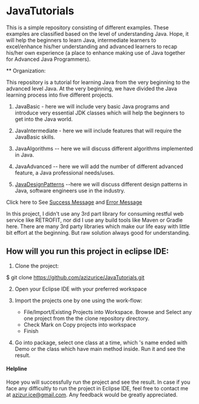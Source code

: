 # JavaTutorials

This is a simple repository consisting of different examples. These examples are classified based on the level of understanding Java. Hope, it will help the beginners to learn Java, intermediate learners to excel/enhance his/her understanding and advanced learners to recap his/her own experience (a place to enhance making use of Java together for Advanced Java Programmers).

** Organization:

This repository is a tutorial for learning Java from the very beginning to the advanced level Java. At the very beginning, we have divided the Java learning process
into five different projects.

1. JavaBasic - here we will include very basic Java programs and introduce very essential JDK classes which will help the beginners to get into the Java world.

2. JavaIntermediate - here we will include features that will require the JavaBasic skills.

3. JavaAlgorithms -- here we will discuss different algorithms implemented in Java.

4. JavaAdvanced  -- here we will add the number of different advanced feature, a Java professional needs/uses.

5. [JavaDesignPatterns](JavaTutorials/JavaAdvanced/) --here we will discuss different design patterns in Java, software engineers use in the industry.  


Click here to See [Success Message](/docs/images/android-result.png) and [Error Message](/docs/images/android-error.png)


In this project, I didn't use any 3rd part library for consuming restful web service like RETROFIT, nor did I use any build tools like Maven or Gradle here. There are many 3rd party libraries which make our life easy with little bit effort at the beginning.
But raw solution always good for understanding.

## How will you run this project in eclipse IDE:

1. Clone the project:

  $ git clone https://github.com/azizurice/JavaTutorials.git

2. Open your Eclipse IDE with your preferred workspace

3. Import the projects one by one using the work-flow:

	* File/Import/Existing Projects into Workspace. Browse and Select any one project from the the clone repository directory.
	* Check Mark  on  Copy projects into workspace
	* Finish

4. Go into package, select one class at a time, which 's name ended with Demo or the class which have main method inside. Run it and see the result.

#### Helpline
Hope you will successfully run the project and see the result. In case if you face any difficultly to run
the project in Eclipse IDE, feel free to contact me at azizur.ice@gmail.com. Any feedback would be greatly appreciated.

